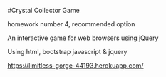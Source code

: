 #Crystal Collector Game

homework number 4, recommended option

An interactive game for web browsers using jQuery

Using html, bootstrap javascript & jquery

https://limitless-gorge-44193.herokuapp.com/